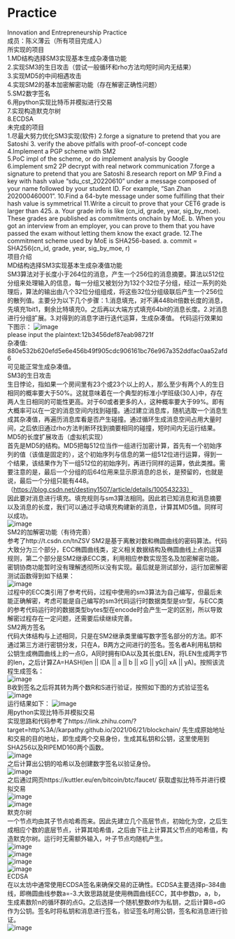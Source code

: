 # Practice
Innovation and Entrepreneurship Practice<br>
成员：陈义薄云（所有项目完成人）<br>
所实现的项目<br>
1.MD结构选择SM3实现基本生成杂凑值功能<br>
2.实现SM3的生日攻击（尝试一般循环和rho方法均短时间内无结果）<br>
3.实现MD5的中间相遇攻击<br>
4.实现SM2的基本加密解密功能（存在解密正确性问题）<br>
5.SM2数字签名<br>
6.用python实现比特币并模拟进行交易<br>
7.实现构造默克尔树<br>
8.ECDSA<br>
未完成的项目<br>
1.尽最大努力优化SM3实现(软件)
2.forge a signature to pretend that you are Satoshi
3. verify the above pitfalls with proof-of-concept code
4.Implement a PGP scheme with SM2
5.PoC impl of the scheme, or do implement analysis by Google
6.implement sm2 2P decrypt with real network communication
7.forge a signature to pretend that you are Satoshi
8.research report on MP
9.Find a key with hash value “sdu_cst_20220610” under a message composed of your name followed by your student ID. For example, “San Zhan 202000460001”.
10.Find a 64-byte message under some  fulfilling that their hash value is symmetrical
11.Write a circuit to prove that your CET6 grade is larger than 425. a. Your grade info is like (cn_id, grade, year, sig_by_moe). These grades are published as commitments onchain by MoE. b. When you got an interview from an employer, you can prove to them that you have passed the exam without letting them know the exact grade.
12.The commitment scheme used by MoE is SHA256-based. a. commit = SHA256(cn_id, grade, year, sig_by_moe, r)<br>
项目介绍<br>
MD结构选择SM3实现基本生成杂凑值功能<br>
SM3算法对于长度小于264位的消息，产生一个256位的消息摘要。算法以512位分组来处理输入的信息，每一分组又被划分为132个32位子分组，经过一系列的处理后，算法的输出由八个32位分组组成，将这些32位分组级联后产生一个256位的散列值。主要分为以下几个步骤：1.消息填充，对不满448bit倍数长度的消息，先填充1bit1，剩余比特填充0。之后再以大端方式填充64bit的消息长度。2.对消息进行分组扩展。3.对得到的消息字进行迭代运算，生成杂凑值。
代码运行效果如下图示：
![image](https://github.com/nadphwr/Practice/blob/main/sm3.png)<br>
please input the plaintext:12b3456def87eab98721f<br>
杂凑值: 880e532b620efd5e6e456b49f905cdc906161bc76e967a352ddfac0aa52afd6<br>
可见能正常生成杂凑值。<br>
SM3的生日攻击<br>
生日悖论，指如果一个房间里有23个或23个以上的人，那么至少有两个人的生日相同的概率要大于50%。这就意味着在一个典型的标准小学班级(30人)中，存在两人生日相同的可能性更高。对于60或者更多的人，这种概率要大于99%。即有大概率可以在一定的消息空间内找到碰撞。通过建立消息库，随机选取一个消息生成其杂凑值，再遍历消息库看是否产生碰撞。通过循环生成消息空间占用大量时间，之后依旧通过rho方法判断环找到摘要相同的碰撞，短时间内无运行结果。<br>
MD5的长度扩展攻击（虚拟机实现）<br>
首先是MD5的结构。MD5把每512位当作一组进行加密计算，首先有一个初始序列的值（该值是固定的），这个初始序列与信息的第一组512位进行运算，得到一个结果，该结果作为下一组512位的初始序列，再进行同样的运算，依此类推。需要注意的是，最后一个分组的后64位用来显示原消息的总长，是预留的，也就是说，最后一个分组只能有448。（https://blog.csdn.net/destiny1507/article/details/100543233）<br>
因此要对消息进行填充。填充规则与sm3算法相同。因此若已知消息和消息摘要以及消息的长度，我们可以通过手动填充构建新的消息，计算其MD5值。同样可以成功。<br>
![image](https://github.com/nadphwr/Practice/blob/main/md5.png)<br>
SM2的加解密功能（有待完善）<br>
参考了http://t.csdn.cn/tnZSV
SM2是基于离散对数和椭圆曲线的密码算法。代码大致分为三个部分，ECC椭圆曲线类，定义相关数据结构及椭圆曲线上点的运算规则，第二个部分是SM2继承ECC类，利用相应参数实现签名及加密解密功能。密钥协商功能暂时没有理解透彻所以没有实现。最后就是测试部分，运行加密解密测试函数得到如下结果：<br>
![image](https://github.com/nadphwr/Practice/blob/main/sm2.png)<br>
过程中的ECC类引用了参考代码，过程中使用的sm3算法为自己编写，但最后未能正确解密，考虑可能是自己编写的sm3代码运行时数据类型是str型，与ECC类的参考代码运行时的数据类型bytes型在encode时会产生一定的区别，所以导致解密过程存在一定问题，还需要后续继续完善。<br>
SM2两方签名<br>
代码大体结构与上述相同，只是在SM2继承类里编写数字签名部分的方法。即不通过第三方进行密钥分发，只在A，B两方之间进行的签名。签名者A利用私钥和公钥生成椭圆曲线上的一点G，A同时拥有IDA以及其长度LEN，将LEN生成两字节的len，之后计算ZA=HASH(len || IDA || a || b || xG || yG|| xA || yA)。按照该流程生成签名：<br>
![image](https://github.com/nadphwr/Practice/blob/main/sign1.png)<br>
B收到签名之后将其转为两个数R和S进行验证，按照如下图的方式验证签名<br>
![image](https://github.com/nadphwr/Practice/blob/main/sign2.png)<br>
运行结果如下：
![image](https://github.com/nadphwr/Practice/blob/main/sign-new.png)<br>
用python实现比特币并模拟交易<br>
实现思路和代码参考了https://link.zhihu.com/?target=http%3A//karpathy.github.io/2021/06/21/blockchain/
先生成原始地址和交易的目的地址，即生成两个交易身份，生成其私钥和公钥，这里使用到SHA256以及RIPEMD160两个函数。<br>
![image](https://github.com/nadphwr/Practice/blob/main/bitcoin1.png)<br>
之后计算出公钥的哈希以及创建数字签名以验证身份。<br>
![image](https://github.com/nadphwr/Practice/blob/main/bitcoin2.png)<br>
之后通过网页https://kuttler.eu/en/bitcoin/btc/faucet/
获取虚拟比特币并进行模拟交易<br>
![image](https://github.com/nadphwr/Practice/blob/main/模拟交易1.png)<br>
![image](https://github.com/nadphwr/Practice/blob/main/模拟交易2.png)<br>
默克尔树<br>
一个节点均由其子节点哈希而来。因此先建立几个高层节点，初始化为空，之后生成相应个数的底层节点，计算其哈希值，之后由下往上计算其父节点的哈希值，构造默克尔树。运行时无需额外输入，叶子节点均随机产生。<br>
![image](https://github.com/nadphwr/Practice/blob/main/merkeltree1.png)<br>
![image](https://github.com/nadphwr/Practice/blob/main/merkeltree2.png)<br>
![image](https://github.com/nadphwr/Practice/blob/main/merkeltree3.png)<br>
![image](https://github.com/nadphwr/Practice/blob/main/merkeltree4.png)<br>
ECDSA<br>
在以太坊中通常使用ECDSA签名来确保交易的正确性。ECDSA主要选择p-384曲线，即椭圆曲线参数a=-3.大致思路就是使用椭圆曲线ECC，其中参数p，a，b，生成素数阶n的循环群的点G。之后选择一个随机整数d作为私钥，之后计算B=dG作为公钥。签名时将私钥和消息进行签名，验证签名时用公钥，签名和消息进行验证。<br>
![image](https://github.com/nadphwr/Practice/blob/main/ecdsa.png)<br>
